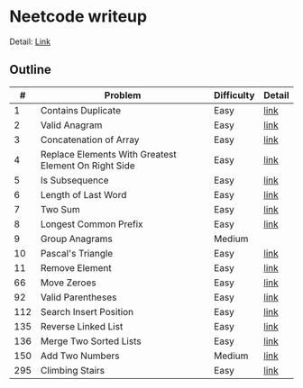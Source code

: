 # Neetcode writeup
Detail: [Link](https://neetcode.io/)

## Outline
|#|Problem|Difficulty|Detail|
|-|-|-|-|
|1|Contains Duplicate|Easy|[link](./contains_duplicate/contains_duplicate.md)|
|2|Valid Anagram|Easy|[link](./valid_anagram/valid_anagram.md)|
|3|Concatenation of Array|Easy|[link](./concatenation_of_array/concatenation_of_array.md)|
|4|Replace Elements With Greatest Element On Right Side|Easy|[link](./replace_elements_with_greatest_element_on_right_side/replace_elements_with_greatest_element_on_right_side.md)|
|5|Is Subsequence|Easy|[link](./is_subsequence/is_subsequence.md)|
|6|Length of Last Word|Easy|[link](./length_of_last_word/length_of_last_word.md)|
|7|Two Sum|Easy|[link](./two_sum/two_sum.md)|
|8|Longest Common Prefix|Easy|[link](./longest_common_prefix/longest_common_prefix.md)|
|9|Group Anagrams|Medium||
|10|Pascal's Triangle|Easy|[link](./pascals_triangle/pascals_triangle.md)|
|11|Remove Element|Easy|[link](./remove_element/remove_element.md)|
|66|Move Zeroes|Easy|[link](./move_zeroes/move_zeroes.md)|
|92|Valid Parentheses|Easy|[link](./valid_parentheses/valid_parentheses.md)|
|112|Search Insert Position|Easy|[link](./search_insert_position/search_insert_position.md)|
|135|Reverse Linked List|Easy|[link](./reverse_linked_list/reverse_linked_list.md)|
|136|Merge Two Sorted Lists|Easy|[link](./merge_two_sorted_lists/merge_two_sorted_lists.md)|
|150|Add Two Numbers|Medium|[link](./add_two_numbers/add_two_numbers.md)|
|295|Climbing Stairs|Easy|[link](./climbing_stairs/climbing_stairs.md)|
